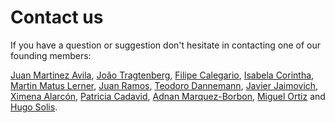 # Contact us

If you have a question or suggestion don't hesitate in contacting one of our founding members:&#x20;

[Juan Martinez Avila](mailto:psxjpma@nott.ac.uk), [João Tragtenberg](mailto:tragtenberg@gmail.com), [Filipe Calegario](mailto:fcac@cin.ufpe.br), [Isabela Corintha](mailto:isabelaalmeida29@gmail.com), [Martin Matus Lerner](mailto:mmatus@unq.edu.ar), [Juan Ramos](mailto:juan.ramos@unq.edu.ar), [Teodoro Dannemann](mailto:t.dannemann@qmul.ac.uk), [Javier Jaimovich](mailto:javier@jaimovich.cl), [Ximena Alarcón](mailto:info@ximenaalarcon.net), [Patricia Cadavid](mailto:lpcadavid@gmail.com), [Adnan Marquez-Borbon](mailto:adnan.marquez@uabc.edu.mx), [Miguel Ortiz](mailto:m.ortiz@qub.ac.uk) and [Hugo Solis](mailto:h.solis@correo.ler.uam.mx).

